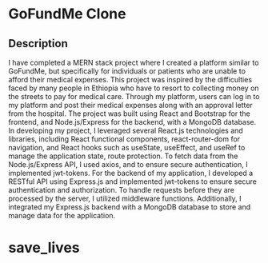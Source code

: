 # GoFundMe Clone


## Description


I have completed a MERN stack project where I created a platform similar to GoFundMe, but specifically for individuals or patients who are unable to afford their medical expenses. This project was inspired by the difficulties faced by many people in Ethiopia who have to resort to collecting money on the streets to pay for medical care. Through my platform, users can log in to my platform and post their medical expenses along with an approval letter from the hospital.  The project was built using React and Bootstrap for the frontend, and Node.js/Express for the backend, with a MongoDB database. In developing my project, I leveraged several React.js technologies and libraries, including React functional components, react-router-dom for navigation, and React hooks such as useState, useEffect, and useRef to manage the application state, route protection. To fetch data from the Node.js/Express API, I used axios, and to ensure secure authentication, I implemented jwt-tokens. For the backend of my application, I developed a RESTful API using Express.js and implemented jwt-tokens to ensure secure authentication and authorization. To handle requests before they are processed by the server, I utilized middleware functions. Additionally, I integrated my Express.js backend with a MongoDB database to store and manage data for the application. 

# save_lives
